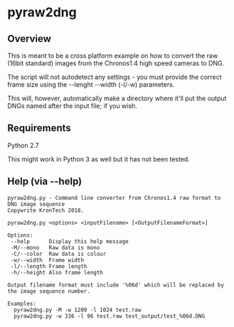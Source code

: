 pyraw2dng
=========

Overview
--------

This is meant to be a cross platform example on how to convert the raw (16bit standard) images from the Chronos1.4 high speed cameras to DNG.

The script will not autodetect any settings - you must provide the correct frame size using the --lenght --width (-l/-w) parameters.

This will, however, automatically make a directory where it'll put the output DNGs named after the input file; if you wish.

Requirements
------------

Python 2.7

This might work in Python 3 as well but it has not been tested.

Help (via --help)
-----------------

```
pyraw2dng.py - Command line converter from Chronos1.4 raw format to DNG image sequence
Copywrite KronTech 2018.

pyraw2dng.py <options> <inputFilename> [<OutputFilenameFormat>]

Options:
 --help      Display this help message
 -M/--mono   Raw data is mono
 -C/--color  Raw data is colour
 -w/--width  Frame width
 -l/--length Frame length
 -h/--height Also frame length
   
Output filename format must include '%06d' which will be replaced by the image sequence number.

Examples:
  pyraw2dng.py -M -w 1280 -l 1024 test.raw
  pyraw2dng.py -w 336 -l 96 test.raw test_output/test_%06d.DNG
```